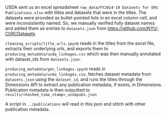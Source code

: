 USDA sent us an excel spreadsheet `raw_data/FY2014-19 Datasets for ERS Publications.xlsx` with titles and datasets that were in the titles. The datasets were provided as bullet-pointed lists in an excel column cell, and were inconsistently named. So, we manually verified fully dataset names and added them as entries to `datasets.json` from 
https://github.com/NYU-CI/RCDatasets

`cleaning_scripts/title_urls.ipynb` reads in the titles from the excel file, extracts their underlying urls, and exports them to `producing_metadata/usda_linkages.csv` which was then manually annotated with dataset_ids from `datasets.json`.

`producing_metadata/gen_linkages.ipynb` reads in `producing_metadata/usda_linkages.csv`, fetches dataset metadata from `datasets.json` using the `dataset_id`, and runs the titles through the Dimensions API to extract any publication metadata, if exists, in Dimensions. Publication metadata is then outputted to `results/<hashed_time_stamp>_usdapubs.json`

A script in `../publications` will read in this json and stitch with other publication metadata.